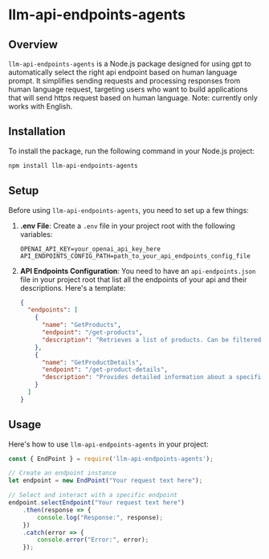 # llm-api-endpoints-agents

## Overview
`llm-api-endpoints-agents` is a Node.js package designed for using gpt to automatically select the right api endpoint based on human language prompt. It simplifies sending requests and processing responses from human language request, targeting users who want to build applications that will send https request based on human language. Note: currently only works with English. 

## Installation
To install the package, run the following command in your Node.js project:
```bash
npm install llm-api-endpoints-agents
```

## Setup
Before using `llm-api-endpoints-agents`, you need to set up a few things:

1. **.env File**: Create a `.env` file in your project root with the following variables:
   ```
   OPENAI_API_KEY=your_openai_api_key_here
   API_ENDPOINTS_CONFIG_PATH=path_to_your_api_endpoints_config_file
   ```

2. **API Endpoints Configuration**: You need to have an `api-endpoints.json` file in your project root that list all the endpoints of your api and their descriptions. Here's a template:
   ```json
   {
     "endpoints": [
       {
         "name": "GetProducts",
         "endpoint": "/get-products",
         "description": "Retrieves a list of products. Can be filtered by category, price range, and sorted by popularity or ratings."
       },
       {
         "name": "GetProductDetails",
         "endpoint": "/get-product-details",
         "description": "Provides detailed information about a specific product, including descriptions, images, and reviews."
       }
     ]
   }
   ```

## Usage
Here's how to use `llm-api-endpoints-agents` in your project:

```javascript
const { EndPoint } = require('llm-api-endpoints-agents');

// Create an endpoint instance
let endpoint = new EndPoint("Your request text here");

// Select and interact with a specific endpoint
endpoint.selectEndpoint("Your request text here")
    .then(response => {
        console.log("Response:", response);
    })
    .catch(error => {
        console.error("Error:", error);
    });
```
